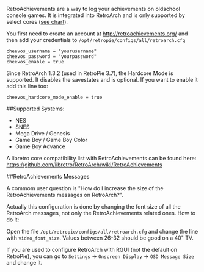 RetroAchievements are a way to log your achievements on oldschool console games. It is integrated into RetroArch and is only supported by select cores ([see chart](https://github.com/RetroPie/RetroPie-Setup/wiki/RetroAchievements/#supported-systems)).

You first need to create an account at http://retroachievements.org/ and then add your credentials to `/opt/retropie/configs/all/retroarch.cfg`

```
cheevos_username = "yourusername"
cheevos_password = "yourpassword"
cheevos_enable = true
```

Since RetroArch 1.3.2 (used in RetroPie 3.7), the Hardcore Mode is supported. It disables the savestates and is optional. If you want to enable it add this line too:

```
cheevos_hardcore_mode_enable = true
```


##Supported Systems:

* NES
* SNES
* Mega Drive / Genesis
* Game Boy / Game Boy Color
* Game Boy Advance

A libretro core compatibility list with RetroAchievements can be found here: https://github.com/libretro/RetroArch/wiki/RetroAchievements

##RetroAchievements Messages

A commom user question is "How do I increase the size of the RetroAchievements messages on RetroArch?".

Actually this configuration is done by changing the font size of all the RetroArch messages, not only the RetroAchievements related ones. How to do it:

Open the file `/opt/retropie/configs/all/retroarch.cfg` and change the line with `video_font_size`. Values between 26-32 should be good on a 40" TV.

If you are used to configure RetroArch with RGUI (not the default on RetroPie), you can go to `Settings` -> `Onscreen Display` -> `OSD Message Size` and change it.